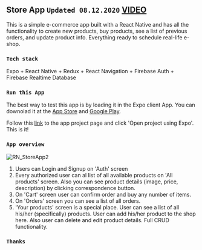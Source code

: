 ## Store App `Updated 08.12.2020` [VIDEO](https://www.youtube.com/watch?v=3fBEaHvKxv8&feature=youtu.be)

This is a simple e-commerce app built with a React Native and has all the functionality to create new products, buy products, see a list of previous orders, and update product info. Everything ready to schedule real-life e-shop.

### `Tech stack`

Expo + React Native + Redux + React Navigation + Firebase Auth + Firebase Realtime Database

### `Run this App`

The best way to test this app is by loading it in the Expo client App. You can downolad it at the [App Store](https://apps.apple.com/us/app/expo-client/id982107779) and [Google Play](https://play.google.com/store/apps/details?id=host.exp.exponent&hl=en_US). 

Follow this [link](https://expo.io/@hyphaha/react-native-store-app) to the app project page and click 'Open project using Expo'. This is it!

### `App overview`

![RN_StoreApp2 ](https://user-images.githubusercontent.com/49665711/89965654-4d759280-dc1b-11ea-8f9d-45aaa9a3a29f.jpg)

1. Users can Login and Signup on 'Auth' screen
2. Every authorized user can al list of all available products on 'All products' screen. Also you can see product details (image, price, description) by clicking correspondence button.
3. On 'Cart' screen user can confirm order and buy any number of items.
4. On 'Orders' screen you can see a list of all orders.
5. 'Your products' screen is a special place. User can see a list of all his/her (specifically) products. User can add his/her product to the shop here. Also user can delete and edit product details. Full CRUD functionality.

### `Thanks`
